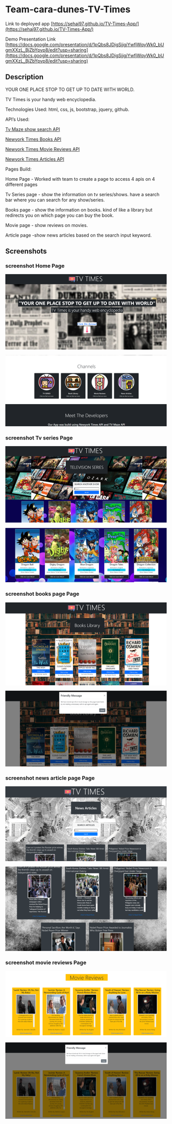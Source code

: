 # Team-cara-dunes-TV-Times

Link to deployed app [https://sehaj97.github.io/TV-Times-App/](https://sehaj97.github.io/TV-Times-App/)

Demo Presentation Link [https://docs.google.com/presentation/d/1pQbs8JDigSjjgjYwfjWqyWk0_bUgmXXzL_BjZbYpvp8/edit?usp=sharing](https://docs.google.com/presentation/d/1pQbs8JDigSjjgjYwfjWqyWk0_bUgmXXzL_BjZbYpvp8/edit?usp=sharing)

## Description
YOUR ONE PLACE STOP TO GET UP TO DATE WITH WORLD.

TV Times is your handy web encyclopedia.

Technologies Used: html, css, js, bootstrap, jquery, github.

API’s Used: 

[Tv Maze show search API](https://www.tvmaze.com/api)

[Newyork Times Books API](https://developer.nytimes.com/docs/books-product/1/routes/lists/overview.json/get)

[Newyork Times Movie Reviews API](https://developer.nytimes.com/docs/movie-reviews-api/1/routes/reviews/search.json/get)

[Newyork Times Articles API](https://developer.nytimes.com/docs/articlesearch-product/1/routes/articlesearch.json/get)

Pages Build:

Home Page - Worked with team to create a page to access 4 apis on 4 different pages

Tv Series page - show the information on tv series/shows. have a search bar where you can search for any show/series.

Books page - show the information on books. kind of like a library but redirects you on which page you can buy the book.

Movie page - show reviews on movies. 

Article page -show news articles based on the search input keyword.


## Screenshots

### screenshot Home Page

![Screenshot](assets/images/1.PNG)

![Screenshot](assets/images/1.1.PNG)

### screenshot Tv series Page

![Screenshot](assets/images/2.PNG)

![Screenshot](assets/images/2.1.PNG)

### screenshot books page Page

![Screenshot](assets/images/3.PNG)

![Screenshot](assets/images/3.1.PNG)

### screenshot news article page Page

![Screenshot](assets/images/4.PNG)

![Screenshot](assets/images/4.1.PNG)

### screenshot movie reviews Page

![Screenshot](assets/images/5.PNG)

![Screenshot](assets/images/5.1.PNG)

